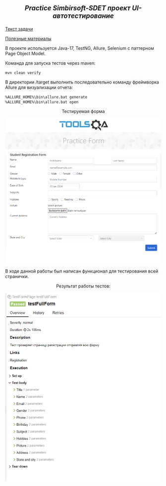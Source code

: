 ***<p style="text-align: center;">Practice Simbirsoft-SDET  проект UI-автотестирование</p>***
-

[Текст задачи](https://github.com/Lilpank/Simbisoft-SDET/tree/master/reporting%20pictures)

[Полезные материалы](https://github.com/Lilpank/Simbisoft-SDET/tree/master/reporting%20pictures)

В проекте используется Java-17, TestNG, Allure, Selenium с паттерном Page Object Model.

Команда для запуска тестов через maven:
```shell
mvn clean verify
```
В директории /target выполнить последовательно команду фреймворка Allure для визуализации отчета:
```shell
%ALLURE_HOME%\bin\allure.bat generate
%ALLURE_HOME%\bin\allure.bat open
```
<p style="text-align: center;">Тестируемая форма</p>

![img.png](reporting%20pictures%2Fimg.png)


В ходе данной работы был написан функционал для тестирования всей странички.

<p style="text-align: center;">Результат работы тестов:</p>

![img_1.png](reporting%20pictures%2Fimg_1.png)

